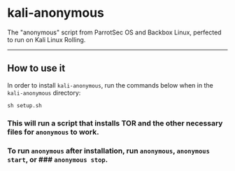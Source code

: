 # kali-anonymous

The "anonymous" script from ParrotSec OS and Backbox Linux, perfected to run on Kali Linux Rolling.

<hr />

## How to use it
In order to install <code>kali-anonymous</code>, run the commands below when in the <code>kali-anonymous</code> directory:
<br />
<code>
sh setup.sh
</code>
<br />
### This will run a script that installs TOR and the other necessary files for <code>anonymous</code> to work.
### To run <code>anonymous</code> after installation, run <code>anonymous</code>, <code>anonymous start</code>, or ### <code>anonymous stop</code>.
